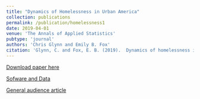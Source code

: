 ```yaml
---
title: "Dynamics of Homelessness in Urban America"
collection: publications
permalink: /publication/homelessness1
date: 2019-04-01
venue: 'The Annals of Applied Statistics'
pubtype: 'journal'
authors: 'Chris Glynn and Emily B. Fox'
citation: 'Glynn, C. and Fox, E. B. (2019).  Dynamics of homelessness in urban America.  The Annals of Applied Statistics, 13(1):573-605. doi:10.1214/18-AOAS1200. https://projecteuclid.org/euclid.aoas/1554861661'
---
```


[Download paper here](http://g-lynn.github.io/files/GlynnFox_2019.pdf)

[Sofware and Data](https://github.com/G-Lynn/Inflection)

[General audience article](https://www.zillow.com/research/rents-larger-homeless-population-16124/)
